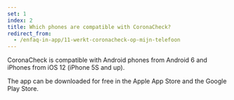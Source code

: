```yaml
---
set: 1
index: 2
title: Which phones are compatible with CoronaCheck?
redirect_from: 
  - /enfaq-in-app/11-werkt-coronacheck-op-mijn-telefoon
---
```

CoronaCheck is compatible with Android phones from Android 6 and iPhones from iOS 12 (iPhone 5S and up).
 
The app can be downloaded for free in the Apple App Store and the Google Play Store.
